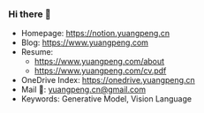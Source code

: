 ### Hi there 👋

- Homepage: https://notion.yuangpeng.cn
- Blog: https://www.yuangpeng.com
- Resume:
  - https://www.yuangpeng.com/about
  - https://www.yuangpeng.com/cv.pdf
- OneDrive Index: https://onedrive.yuangpeng.cn
- Mail 📧: yuangpeng.cn@gmail.com
- Keywords: Generative Model, Vision Language

<!--
**ianpundar/ianpundar** is a ✨ _special_ ✨ repository because its `README.md` (this file) appears on your GitHub profile.

Here are some ideas to get you started:

- 🔭 I’m currently working on ...
- 🌱 I’m currently learning ...
- 👯 I’m looking to collaborate on ...
- 🤔 I’m looking for help with ...
- 💬 Ask me about ...
- 📫 How to reach me: ...
- 😄 Pronouns: ...
- ⚡ Fun fact: ...
-->
